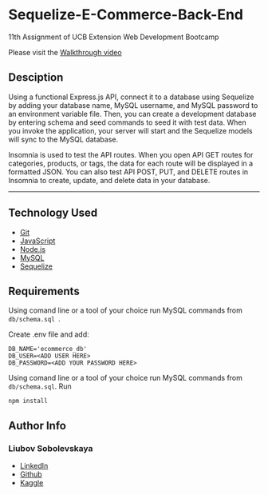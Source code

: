 # Sequelize-E-Commerce-Back-End
11th Assignment of UCB Extension Web Development Bootcamp

Please visit the [Walkthrough video](https://drive.google.com/file/d/108q8cG13RXUC1fzZ5HlA1en3FA333Sa2/view?usp=share_link)
## Desciption
Using a functional Express.js API, connect it to a database using Sequelize by adding your database name, MySQL username, and MySQL password to an environment variable file. Then, you can create a development database by entering schema and seed commands to seed it with test data. When you invoke the application, your server will start and the Sequelize models will sync to the MySQL database.

Insomnia is used to test the API routes. When you open API GET routes for categories, products, or tags, the data for each route will be displayed in a formatted JSON. You can also test API POST, PUT, and DELETE routes in Insomnia to create, update, and delete data in your database.
______________

## Technology Used 
   
* [Git](https://git-scm.com/)   
* [JavaScript](https://www.javascript.com/)   
* [Node.js](https://nodejs.dev/)
* [MySQL](https://www.mysql.com/)
* [Sequelize](https://sequelize.org/)

## Requirements

Using comand line or a tool of your choice run MySQL commands from ```db/schema.sql ```.

Create .env file and add:
```
DB_NAME='ecommerce_db'
DB_USER=<ADD USER HERE>
DB_PASSWORD=<ADD YOUR PASSWORD HERE>
```
Using comand line or a tool of your choice run MySQL commands from ```db/schema.sql```. 
Run
```
npm install
```

## Author Info

### Liubov Sobolevskaya
* [LinkedIn](https://www.linkedin.com/in/liubov-sobolevskaya/)
* [Github](https://github.com/LiubovSobolevskaya)
* [Kaggle](https://www.kaggle.com/lyubovsobolevskaya)



